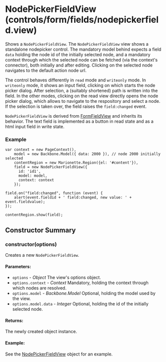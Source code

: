 # NodePickerFieldView (controls/form/fields/nodepickerfield.view)

  Shows a `NodePickerFieldView`. The `NodePickerFieldView` view shows a standalone nodepicker 
  control. The mandatory model behind expects a field `data` holding the node id of the initially 
  selected node, and a mandatory context through which the selected node can be fetched (via the 
  context's connector), both initially and after editing. 
  Clicking on the selected node navigates to the default action node url.
  
  The control behaves differently in `read` mode and `writeonly` mode. In `writeonly` mode, it shows
  an input field, clicking on which starts the node picker dialog. After selection, a (suitably 
  shortened) path is written into the field. In the other modes, clicking on the read view directly 
  opens the node picker dialog, which allows to navigate to the respository and select a node. If
  the selection is taken over, the field raises the `field:changed` event.
  
  `NodePickerFieldView` is derived from [FormFieldView](./formfield.md) and inherits its behavior.
  The text field is implemented as a button in read state and as a html input field in write state.

### Example

    var context = new PageContext(),
        model = new Backbone.Model({ data: 2000 }), // node 2000 initially selected
        contentRegion = new Marionette.Region({el: '#content'}),
        field = new NodePickerFieldView({ 
          id: 'id1',
          model: model,
          context: context
        });
    
    field.on("field:changed", function (event) {
        alert(event.fieldid + ' field:changed, new value: ' + event.fieldvalue);
    });
    
    contentRegion.show(field);

## Constructor Summary

### constructor(options)

  Creates a new `NodePickerFieldView`.

#### Parameters:
* `options` - *Object* The view's options object.
* `options.context` - *Context* Mandatory, holding the context through which nodes are resolved.
* `options.model` - *Backbone.Model* Optional, holding the model used by the view.
* `options.model.data` - *Integer* Optional, holding the id of the initially selected node.

#### Returns:

  The newly created object instance.

#### Example:

  See the [NodePickerFieldView](#) object for an example.


